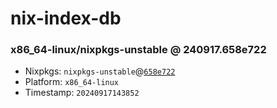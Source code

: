 # nix-index-db
### x86_64-linux/nixpkgs-unstable @ 240917.658e722
- Nixpkgs: `nixpkgs-unstable`@[`658e722`](https://github.com/NixOS/nixpkgs/commit/658e7223191d2598641d50ee4e898126768fe847)
- Platform: `x86_64-linux`
- Timestamp: `20240917143852`
